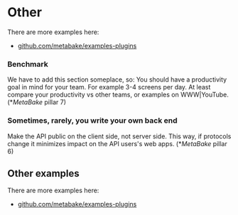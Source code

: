 # Other

There are more examples here:

- [github.com/metabake/examples-plugins](https://github.com/metabake/examples-plugins)


### Benchmark

We have to add this section someplace, so:
You should have a productivity goal in mind for your team. For example 3-4 screens per day. At least compare your productivity vs other teams, or examples on WWW|YouTube.
(*_MetaBake_ pillar 7)


### Sometimes, rarely, you write your own back end

Make the API public on the client side, not server side. This way, if protocols change it minimizes impact on the API users's web apps.
(*_MetaBake_ pillar 6)



## Other examples

There are more examples here:

- [github.com/metabake/examples-plugins](https://github.com/metabake/examples-plugins)


